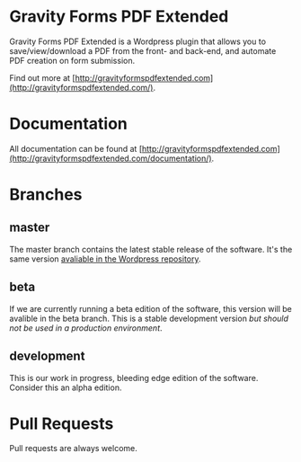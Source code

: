 Gravity Forms PDF Extended
==========================

Gravity Forms PDF Extended is a Wordpress plugin that allows you to save/view/download a PDF from the front- and back-end, and automate PDF creation on form submission. 

Find out more at [http://gravityformspdfextended.com](http://gravityformspdfextended.com/).


# Documentation

All documentation can be found at [http://gravityformspdfextended.com](http://gravityformspdfextended.com/documentation/).

# Branches

## master

The master branch contains the latest stable release of the software. It's the same version [avaliable in the Wordpress repository](http://wordpress.org/plugins/gravity-forms-pdf-extended/).

## beta

If we are currently running a beta edition of the software, this version will be avalible in the beta branch. This is a stable development version *but should not be used in a production environment*. 

## development

This is our work in progress, bleeding edge edition of the software. Consider this an alpha edition. 

# Pull Requests

Pull requests are always welcome.